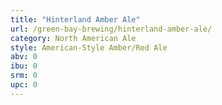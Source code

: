 ```yaml
---
title: "Hinterland Amber Ale"
url: /green-bay-brewing/hinterland-amber-ale/
category: North American Ale
style: American-Style Amber/Red Ale
abv: 0
ibu: 0
srm: 0
upc: 0
---
```


